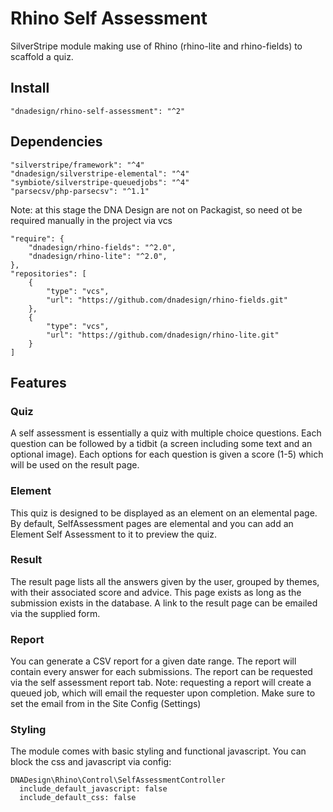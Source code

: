 # Rhino Self Assessment

SilverStripe module making use of Rhino (rhino-lite and rhino-fields) to scaffold a quiz.

## Install
	"dnadesign/rhino-self-assessment": "^2"

## Dependencies
	"silverstripe/framework": "^4"
	"dnadesign/silverstripe-elemental": "^4"
	"symbiote/silverstripe-queuedjobs": "^4"
	"parsecsv/php-parsecsv": "^1.1"

Note: at this stage the DNA Design are not on Packagist, so need ot be required manually in the project via vcs

	"require": {
        "dnadesign/rhino-fields": "^2.0",
        "dnadesign/rhino-lite": "^2.0",
    },
    "repositories": [
        {
            "type": "vcs",
            "url": "https://github.com/dnadesign/rhino-fields.git"
        },
        {
            "type": "vcs",
            "url": "https://github.com/dnadesign/rhino-lite.git"
        }
    ]

## Features

### Quiz

A self assessment is essentially a quiz with multiple choice questions. Each question can be followed by a tidbit (a screen including some text and an optional image).
Each options for each question is given a score (1-5) which will be used on the result page.

### Element

This quiz is designed to be displayed as an element on an elemental page.
By default, SelfAssessment pages are elemental and you can add an Element Self Assessment to it to preview the quiz.

### Result

The result page lists all the answers given by the user, grouped by themes, with their associated score and advice. This page exists as long as the submission exists in the database. A link to the result page can be emailed via the supplied form.

### Report

You can generate a CSV report for a given date range.
The report will contain every answer for each submissions.
The report can be requested via the self assessment report tab.
Note: requesting a report will create a queued job, which will email the requester upon completion. Make sure to set the email from in the Site Config (Settings)

### Styling

The module comes with basic styling and functional javascript.
You can block the css and javascript via config:

	DNADesign\Rhino\Control\SelfAssessmentController
	  include_default_javascript: false
	  include_default_css: false
